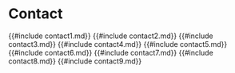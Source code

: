 # Contact
{{#include contact1.md}}
{{#include contact2.md}}
{{#include contact3.md}}
{{#include contact4.md}}
{{#include contact5.md}}
{{#include contact6.md}}
{{#include contact7.md}}
{{#include contact8.md}}
{{#include contact9.md}}